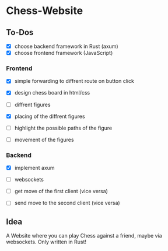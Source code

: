# Chess-Website

 ## To-Dos

  - [x] choose backend framework in Rust (axum)
  - [x] choose frontend framework (JavaScript)
  
  ### Frontend

   - [x] simple forwarding to diffrent route on button click

   - [x] design chess board in html/css

   - [ ] diffrent figures
   - [x] placing of the diffrent figures

   - [ ] highlight the possible paths of the figure

   - [ ] movement of the figures

  ### Backend

   - [x] implement axum

   - [ ] websockets

   - [ ] get move of the first client (vice versa)
   - [ ] send move to the second client (vice versa)



 ## Idea

  A Website where you can play Chess against a friend, maybe via websockets.
  Only written in Rust!
